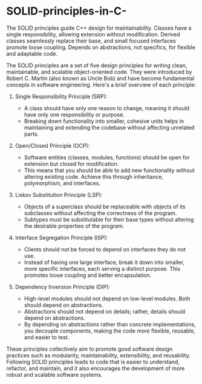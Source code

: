 # SOLID-principles-in-C-
The SOLID principles guide C++ design for maintainability. Classes have a single responsibility, allowing extension without modification. Derived classes seamlessly replace their base, and small focused interfaces promote loose coupling. Depends on abstractions, not specifics, for flexible and adaptable code.

The SOLID principles are a set of five design principles for writing clean, maintainable, and scalable object-oriented code. They were introduced by Robert C. Martin (also known as Uncle Bob) and have become fundamental concepts in software engineering. Here's a brief overview of each principle:

1. Single Responsibility Principle (SRP):
   - A class should have only one reason to change, meaning it should have only one responsibility or purpose.
   - Breaking down functionality into smaller, cohesive units helps in maintaining and extending the codebase without affecting unrelated parts.

2. Open/Closed Principle (OCP):
   - Software entities (classes, modules, functions) should be open for extension but closed for modification.
   - This means that you should be able to add new functionality without altering existing code. Achieve this through inheritance, polymorphism, and interfaces.

3. Liskov Substitution Principle (LSP):
   - Objects of a superclass should be replaceable with objects of its subclasses without affecting the correctness of the program.
   - Subtypes must be substitutable for their base types without altering the desirable properties of the program.

4. Interface Segregation Principle (ISP):
   - Clients should not be forced to depend on interfaces they do not use.
   - Instead of having one large interface, break it down into smaller, more specific interfaces, each serving a distinct purpose. This promotes loose coupling and better encapsulation.

5. Dependency Inversion Principle (DIP):
   - High-level modules should not depend on low-level modules. Both should depend on abstractions.
   - Abstractions should not depend on details; rather, details should depend on abstractions.
   - By depending on abstractions rather than concrete implementations, you decouple components, making the code more flexible, reusable, and easier to test.

These principles collectively aim to promote good software design practices such as modularity, maintainability, extensibility, and reusability. Following SOLID principles leads to code that is easier to understand, refactor, and maintain, and it also encourages the development of more robust and scalable software systems.

